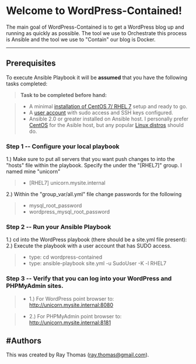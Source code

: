 Welcome to WordPress-Contained!
=============================


The main goal of WordPress-Contained is to get a WordPress blog up and running as quickly as possible. The tool we use to Orchestrate this process is Ansible and the tool we use to "Contain" our blog is Docker.

----------


Prerequisites
------------------

To execute Ansible Playbook it will be **assumed** that you have the following tasks completed:

> **Task to be completed before hand:**

> - A minimal [installation of CentOS 7/ RHEL 7][1] setup and ready to go.
> - A [user account][2] with sudo access and SSH keys configured.
> - Ansible 2.0 or greater installed on Ansible host. I personally prefer [CentOS][3] for the Asible host, but any popular [Linux distros][4] should do.


### Step 1 -- Configure your local playbook
1.) Make sure to put all servers that you want push changes to into the "hosts" file within the playbook. Specify the under the "[RHEL7]" group. I named mine "unicorn"
>- [RHEL7]
>unicorn.mysite.internal

2.)  Within the "group_var/all.yml" file change passwords for the following
> - mysql_root_password
> - wordpress_mysql_root_password

### Step 2 -- Run your Ansible Playbook
1.) cd into the WordPress playbook (there should be a site.yml file present): 
2.) Execute the playbook with a user account that has SUDO access.
>- type: cd wordpress-contained
>- type: ansible-playbook site.yml -u SudoUser -K -l RHEL7

### Step 3 -- Verify that you can log into your WordPress and PHPMyAdmin sites.

>- 1.) For WordPress point browser to:
>http://unicorn.mysite.internal:8080

>- 2.) For PHPMyAdmin point browser to:
>http://unicorn.mysite.internal:8181



#Authors
---
This was created by Ray Thomas (ray.thomas@gmail.com).



  [1]: http://www.tecmint.com/centos-7-installation/
  [2]: https://www.digitalocean.com/community/tutorials/initial-server-setup-with-centos-7
  [3]: https://www.digitalocean.com/community/tutorials/how-to-install-and-configure-ansible-on-centos-7
  [4]: http://docs.ansible.com/ansible/intro_installation.html#installing-the-control-machine
